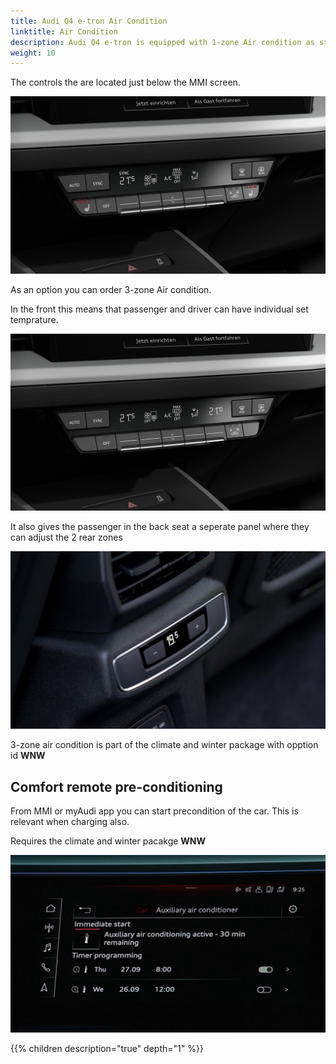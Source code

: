 ```yaml
---
title: Audi Q4 e-tron Air Condition
linktitle: Air Condition
description: Audi Q4 e-tron is equipped with 1-zone Air condition as standard.
weight: 10
---
```


The controls the are located just below the MMI screen. 

![AC control](ac1zonecontrol.jpg "The AC has a seperate control panel under MMI screen")

As an option you can order 3-zone Air condition.

In the front this means that passenger and driver can have individual set temprature.

![AC control](ac3zonecontrol.jpg "3 zone ac control with individual temp for driver/passenger")

It also gives the passenger in the back seat a seperate panel where they can adjust the 2 rear zones

![AC control](rearaccontrol.jpg "The AC has a seperate control panel under MMI screen")

3-zone air condition is part of the climate and winter package with opption id **WNW**

## Comfort remote pre-conditioning

From MMI or myAudi app you can start precondition of the car. This is relevant when charging also.

Requires the climate and winter pacakge **WNW**

![Pre condition](precondition.jpg "Pre-condition will run for 30 minutes and can be started from MMI or myAudi app" )

{{% children description="true" depth="1" %}}
